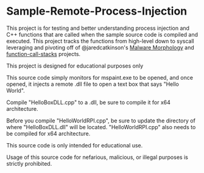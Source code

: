 # Sample-Remote-Process-Injection

This project is for testing and better understanding process injection and C++ functions that are called when the sample source code is compiled and executed. This project tracks the functions from high-level down to syscall leveraging and pivoting off of @jaredcatkinson's [Malware Morphology](https://github.com/[jaredcatkinson/MalwareMorphology](https://github.com/jaredcatkinson/MalwareMorphology)) and [function-call-stacks](https://github.com/[jaredcatkinson/function-call-stacks](https://github.com/jaredcatkinson/function-call-stacks)) projects.

This project is designed for educational purposes only

This source code simply monitors for mspaint.exe to be opened, and once opened, it injects a remote .dll file to open a text box that says "Hello World".

Compile "HelloBoxDLL.cpp" to a .dll, be sure to compile it for x64 architecture.

Before you compile "HelloWorldRPI.cpp", be sure to update the directory of where "HelloBoxDLL.dll" will be located. "HelloWorldRPI.cpp" also needs to be compiled for x64 architecture. 

This source code is only intended for educational use.

Usage of this source code for nefarious, malicious, or illegal purposes is strictly prohibited.
